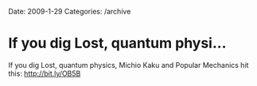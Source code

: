 Date: 2009-1-29
Categories: /archive

# If you dig Lost, quantum physi...

If you dig Lost, quantum physics, Michio Kaku and Popular Mechanics hit this: <a href="http://bit.ly/OB5B" rel="nofollow">http://bit.ly/OB5B</a>
